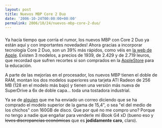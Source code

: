 ```yaml
---
layout: post
title: Nuevos MBP Core 2 Duo
date: '2006-10-24T00:00:00+00:00'
permalink: 2006/10/24/nuevos-mbp-core-2-duo/
---
```

<a href="http://www.apple.com/macbookpro/"><img style="display:block; margin:0px auto 10px; text-align:center;cursor:pointer; cursor:hand;" src="http://photos1.blogger.com/blogger2/4553/2422/1600/cp_top_macbookpro_np_200610.jpg" border="0" alt="" /></a>Ya hacía tiempo que corría el rumor, los nuevos MBP con Core 2 Duo ya están aquí y con importantes novedades! 
Ahora gracias a incorporar tecnología Core 2 Duo, son un 39% más rápidos, como véis en <a href="http://www.apple.com/macbookpro/">la web de Apple</a>. Existen 3 modelos, a precios de 1939, de 2.429 y de 2.719 leuros, que recordad que sufren recortes si son comprados en la <a href="http://store.apple.com/Apple/WebObjects/spainstore/">AppleStore</a> para la educación.

A parte de las mejorías en el procesador, los nuevos MBP tienen el doble de RAM, montan los dos modelos superiores una tarjeta ATI Radeon de 256 MB (128 en el modelo más bajo) y  tienen una versión más nueva de SuperDrive a 6x de doble capa... toda una tostadora industrial.

Ya se de <a href="http://cuatrodoce.blogsome.com">alguien</a> que me ha enviado un correo diciendo que se ha comprado el modelo superior de la gama de 15,4", o sea "el del medio de los chichos" con 160GB de disco. Que por qué no me compro uno? Porque no tengo a nadie que engañar para venderle mi iBook G4 xD (bueno eso y <s>leves discrepancias económicas</s> que es <span style="font-weight:bold;">jodidamente caro</span>, claro).
